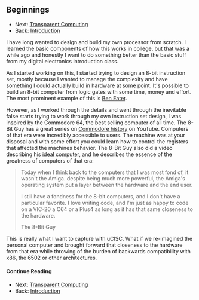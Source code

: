 ## Beginnings

* Next: [Transparent Computing](02_Transparent_computing.md)
* Back: [Introduction](../01_Introduction.md)

I have long wanted to design and build my own processor from scratch. I learned
the basic components of how this works in college, but that was a while ago and
honestly I want to do something better than the basic stuff from my digital
electronics introduction class.

As I started working on this, I started trying to design an 8-bit instruction set,
mostly because I wanted to manage the complexity and have something I could actually
build in hardware at some point. It's possible to build an 8-bit computer from logic
gates with some time, money and effort. The most prominent example of this is
[Ben Eater](https://www.youtube.com/playlist?list=PLowKtXNTBypGqImE405J2565dvjafglHU).

However, as I worked through the details and went through the inevitable false starts
trying to work through my own instruction set design, I was inspired by the
Commodore 64, the best selling computer of all time. The 8-Bit Guy has a great series
on [Commodore history](https://www.youtube.com/playlist?list=PLfABUWdDse7Y6LLPlfsHKcvBCgqaudzVY)
on YouTube. Computers of that era were incredibly accessible to users. The machine
was at your disposal and with some effort you could learn how to control the
registers that affected the machines behavior. The 8-Bit Guy also did a video
describing his [ideal computer](https://www.youtube.com/watch?v=ayh0qebfD2g), and he
describes the essence of the greatness of computers of that era:

> Today when I think back to the computers that I was most fond of, it wasn't the
> Amiga. despite being much more powerful, the Amiga's operating system put a layer
> between the hardware and the end user.
>
> I still have a fondness for the 8-bit computers, and I don't have a particular
> favorite. I love writing code, and I'm just as happy to code on a VIC-20 a C64 or
> a Plus4 as long as it has that same closeness to the hardware.
>
> The 8-Bit Guy

This is really what I want to capture with uCISC. What if we re-imagined the personal
computer and brought forward that closeness to the hardware from that era while
throwing of the burden of backwards compatibility with x86, the 6502 or other
architectures.

#### Continue Reading

* Next: [Transparent Computing](02_Transparent_computing.md)
* Back: [Introduction](../01_Introduction.md)

